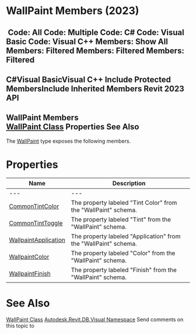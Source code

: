 # WallPaint Members (2023)

﻿
 Code: All Code: Multiple Code: C# Code: Visual Basic Code: Visual C++  Members: Show All Members: Filtered Members: Filtered Members: Filtered   
---  
C#Visual BasicVisual C++
Include Protected MembersInclude Inherited Members
Revit 2023 API  
---  
WallPaint Members  
[WallPaint Class](0eec978d-2f3f-e02d-32c8-082434311042.md "WallPaint Class") Properties See Also  
---  
The [WallPaint](0eec978d-2f3f-e02d-32c8-082434311042.md "WallPaint Class") type exposes the following members.
# Properties
| Name | Description |
| --- | --- |
| --- | --- | --- |
| [CommonTintColor](c4051928-4b78-f3d9-aaa7-d73112112b34.md "CommonTintColor Property") | The property labeled "Tint Color" from the "WallPaint" schema. |
| [CommonTintToggle](fe6b256b-77d5-188b-8225-f3aa6f29329c.md "CommonTintToggle Property") | The property labeled "Tint" from the "WallPaint" schema. |
| [WallpaintApplication](2059e405-36ae-a1be-70ad-1622d941d452.md "WallpaintApplication Property") | The property labeled "Application" from the "WallPaint" schema. |
| [WallpaintColor](0915273f-5ff0-9c20-a4b6-24dab324e7cb.md "WallpaintColor Property") | The property labeled "Color" from the "WallPaint" schema. |
| [WallpaintFinish](68e76ff5-91fd-7db5-31b6-b65144c751b7.md "WallpaintFinish Property") | The property labeled "Finish" from the "WallPaint" schema. |

# See Also
[WallPaint Class](0eec978d-2f3f-e02d-32c8-082434311042.md "WallPaint Class")
[Autodesk.Revit.DB.Visual Namespace](f5a10581-6ac2-be19-0e32-f87d05bc8b83.md "Autodesk.Revit.DB.Visual Namespace")
Send comments on this topic to 